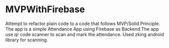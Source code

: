 # MVPWithFirebase
Attempt to refactor plain code to a code that follows MVP/Solid Principle. The app is a simple Attendance App using Firebase as Backend.The app use qr code scanner to scan and mark the attendance.
Used zking android library for scanning.
